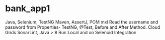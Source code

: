 # bank_app1
Java, Selenium, TestNG Maven, AssertJ, POM mxl Read the username and password from Properties- TestNG, @Test, Before and After Method. Cloud Grids SonarLint, Java > 8 Run Local and on Selenoid Integration
